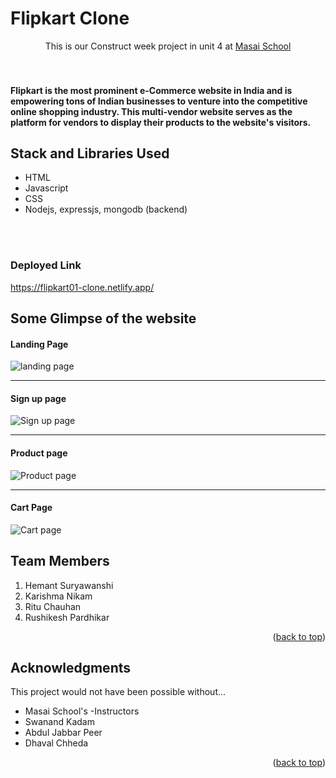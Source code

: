 <h1>Flipkart Clone</h1>





  <p align="center">
    This is our Construct week project in unit 4 at <a href="https://www.masaischool.com/"> Masai School </a> 
    <br />
  
</div>
<br/>
<br/>





<!-- ABOUT THE PROJECT -->
<h4>Flipkart is the most prominent e-Commerce website in India and is empowering tons of Indian businesses to venture into the competitive online shopping industry.   This multi-vendor website serves as the platform for vendors to display their products to the website's visitors. </h4>

<h2>Stack and Libraries Used</h2>
<ul>
  <li>HTML</li>
  <li>Javascript</li>
  <li>CSS</li>
  <li>Nodejs, expressjs, mongodb (backend)</li>
</ul>
<br/>
<br/>
<h3>Deployed Link</h3>
<a href="https://flipkart01-clone.netlify.app/
">https://flipkart01-clone.netlify.app/
</a>

<h2>Some Glimpse of the website</h2>

<h4>Landing Page</h4>
<img src="" alt="landing page">

<hr>
<h4>Sign up page</h4>
<img src="" alt="Sign up page">

<hr>
<h4>Product page</h4>
<img src="" alt="Product page">

<hr>
<h4>Cart Page</h4>
<img src="" alt="Cart page">




## Team Members

1. Hemant Suryawanshi
2. Karishma Nikam
3. Ritu Chauhan
4. Rushikesh Pardhikar


<p align="right">(<a href="#top">back to top</a>)</p>




<!-- ACKNOWLEDGMENTS -->

## Acknowledgments

This project would not have been possible without…

- Masai School's -Instructors
- Swanand Kadam
- Abdul Jabbar Peer
- Dhaval Chheda

<p align="right">(<a href="#top">back to top</a>)</p>
